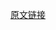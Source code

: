 [原文链接](https://medium.com/@pentacent/nginx-and-lets-encrypt-with-docker-in-less-than-5-minutes-b4b8a60d3a71)